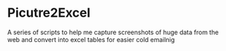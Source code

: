 # Picutre2Excel

A series of scripts to help me capture screenshots of huge data from the web and convert into excel tables for easier cold emailnig
